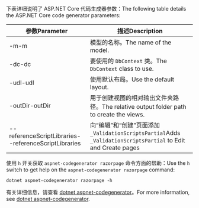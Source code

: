 <a name="codegenerator"></a> <span data-ttu-id="af15d-101">下表详细说明了 ASP.NET Core 代码生成器参数：</span><span class="sxs-lookup"><span data-stu-id="af15d-101">The following table details the ASP.NET Core code generator parameters:</span></span>

| <span data-ttu-id="af15d-102">参数</span><span class="sxs-lookup"><span data-stu-id="af15d-102">Parameter</span></span>               | <span data-ttu-id="af15d-103">描述</span><span class="sxs-lookup"><span data-stu-id="af15d-103">Description</span></span>|
| ----------------- | ------------ |
| <span data-ttu-id="af15d-104">-m</span><span class="sxs-lookup"><span data-stu-id="af15d-104">-m</span></span>  | <span data-ttu-id="af15d-105">模型的名称。</span><span class="sxs-lookup"><span data-stu-id="af15d-105">The name of the model.</span></span> |
| <span data-ttu-id="af15d-106">-dc</span><span class="sxs-lookup"><span data-stu-id="af15d-106">-dc</span></span>  | <span data-ttu-id="af15d-107">要使用的 `DbContext` 类。</span><span class="sxs-lookup"><span data-stu-id="af15d-107">The `DbContext` class to use.</span></span> |
| <span data-ttu-id="af15d-108">-udl</span><span class="sxs-lookup"><span data-stu-id="af15d-108">-udl</span></span> | <span data-ttu-id="af15d-109">使用默认布局。</span><span class="sxs-lookup"><span data-stu-id="af15d-109">Use the default layout.</span></span> |
| <span data-ttu-id="af15d-110">-outDir</span><span class="sxs-lookup"><span data-stu-id="af15d-110">-outDir</span></span> | <span data-ttu-id="af15d-111">用于创建视图的相对输出文件夹路径。</span><span class="sxs-lookup"><span data-stu-id="af15d-111">The relative output folder path to create the views.</span></span> |
| <span data-ttu-id="af15d-112">--referenceScriptLibraries</span><span class="sxs-lookup"><span data-stu-id="af15d-112">--referenceScriptLibraries</span></span> | <span data-ttu-id="af15d-113">向“编辑”和“创建”页面添加 `_ValidationScriptsPartial`</span><span class="sxs-lookup"><span data-stu-id="af15d-113">Adds `_ValidationScriptsPartial` to Edit and Create pages</span></span> |

<span data-ttu-id="af15d-114">使用 `h` 开关获取 `aspnet-codegenerator razorpage` 命令方面的帮助：</span><span class="sxs-lookup"><span data-stu-id="af15d-114">Use the `h` switch to get help on the `aspnet-codegenerator razorpage` command:</span></span>

```dotnetcli
dotnet aspnet-codegenerator razorpage -h
```

<span data-ttu-id="af15d-115">有关详细信息，请查看 [dotnet aspnet-codegenerator](xref:fundamentals/tools/dotnet-aspnet-codegenerator)。</span><span class="sxs-lookup"><span data-stu-id="af15d-115">For more information, see [dotnet aspnet-codegenerator](xref:fundamentals/tools/dotnet-aspnet-codegenerator).</span></span>
